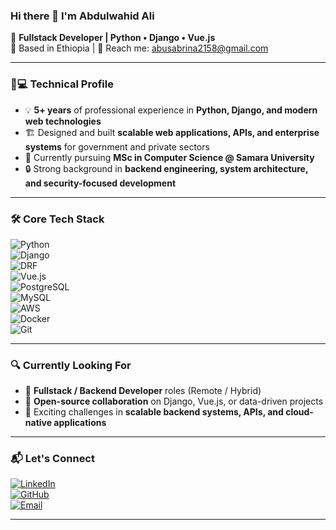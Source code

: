 ### Hi there 👋 I'm Abdulwahid Ali  

🚀 **Fullstack Developer | Python • Django • Vue.js**  
📍 Based in Ethiopia | 📧 Reach me: [abusabrina2158@gmail.com](mailto:abusabrina2158@gmail.com)  

---

### 👨💻 Technical Profile  

- 💡 **5+ years** of professional experience in **Python, Django, and modern web technologies**  
- 🏗️ Designed and built **scalable web applications, APIs, and enterprise systems** for government and private sectors  
- 🌱 Currently pursuing **MSc in Computer Science @ Samara University**  
- 🔒 Strong background in **backend engineering, system architecture, and security-focused development**  

---

### 🛠️ Core Tech Stack  

![Python](https://img.shields.io/badge/-Python-3776AB?style=flat&logo=python&logoColor=white)  
![Django](https://img.shields.io/badge/-Django-092E20?style=flat&logo=django&logoColor=white)  
![DRF](https://img.shields.io/badge/-Django_REST-ff1709?style=flat&logo=django&logoColor=white)  
![Vue.js](https://img.shields.io/badge/-Vue.js-4FC08D?style=flat&logo=vue.js&logoColor=white)  
![PostgreSQL](https://img.shields.io/badge/-PostgreSQL-316192?style=flat&logo=postgresql&logoColor=white)  
![MySQL](https://img.shields.io/badge/-MySQL-4479A1?style=flat&logo=mysql&logoColor=white)  
![AWS](https://img.shields.io/badge/-AWS-232F3E?style=flat&logo=amazon-aws&logoColor=white)  
![Docker](https://img.shields.io/badge/-Docker-2496ED?style=flat&logo=docker&logoColor=white)  
![Git](https://img.shields.io/badge/-Git-F05032?style=flat&logo=git&logoColor=white)  

---

### 🔍 Currently Looking For  

- 💼 **Fullstack / Backend Developer** roles (Remote / Hybrid)  
- 🤝 **Open-source collaboration** on Django, Vue.js, or data-driven projects  
- 🌟 Exciting challenges in **scalable backend systems, APIs, and cloud-native applications**  

---

### 📬 Let's Connect  

[![LinkedIn](https://img.shields.io/badge/-LinkedIn-0077B5?style=flat&logo=linkedin&logoColor=white)](https://linkedin.com/in/abdulwahid-ali/)  
[![GitHub](https://img.shields.io/badge/-GitHub-181717?style=flat&logo=github&logoColor=white)](https://github.com/awahid-ali)  
[![Email](https://img.shields.io/badge/-Email-D14836?style=flat&logo=gmail&logoColor=white)](mailto:abusabrina2158@gmail.com)  

---
<!--
### 📈 GitHub Stats  

[![Abdulwahid's GitHub Stats](https://github-readme-stats.vercel.app/api?username=awahid-ali&show_icons=true&theme=dark)](https://github.com/awahid-ali)  
-->
